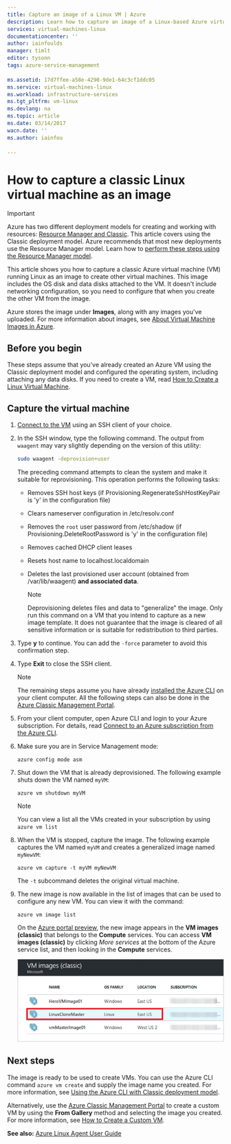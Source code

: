 ```yaml
---
title: Capture an image of a Linux VM | Azure
description: Learn how to capture an image of a Linux-based Azure virtual machine (VM) created with the classic deployment model.
services: virtual-machines-linux
documentationcenter: ''
author: iainfoulds
manager: timlt
editor: tysonn
tags: azure-service-management

ms.assetid: 17d7ffee-a58e-4290-9de1-64c3cf1ddc05
ms.service: virtual-machines-linux
ms.workload: infrastructure-services
ms.tgt_pltfrm: vm-linux
ms.devlang: na
ms.topic: article
ms.date: 03/14/2017
wacn.date: ''
ms.author: iainfou

---
```

# How to capture a classic Linux virtual machine as an image
> [!IMPORTANT]
> Azure has two different deployment models for creating and working with resources: [Resource Manager and Classic](../azure-resource-manager/resource-manager-deployment-model.md). This article covers using the Classic deployment model. Azure recommends that most new deployments use the Resource Manager model. Learn how to [perform these steps using the Resource Manager model](virtual-machines-linux-capture-image.md?toc=%2fazure%2fvirtual-machines%2flinux%2ftoc.json).

This article shows you how to capture a classic Azure virtual machine (VM) running Linux as an image to create other virtual machines. This image includes the OS disk and data disks attached to the VM. It doesn't include networking configuration, so you need to configure that when you create the other VM from the image.

Azure stores the image under **Images**, along with any images you've uploaded. For more information about images, see [About Virtual Machine Images in Azure][About Virtual Machine Images in Azure].

## Before you begin
These steps assume that you've already created an Azure VM using the Classic deployment model and configured the operating system, including attaching any data disks. If you need to create a VM, read [How to Create a Linux Virtual Machine][How to Create a Linux Virtual Machine].

## Capture the virtual machine
1. [Connect to the VM](virtual-machines-linux-mac-create-ssh-keys.md?toc=%2fazure%2fvirtual-machines%2flinux%2ftoc.json) using an SSH client of your choice.
2. In the SSH window, type the following command. The output from `waagent` may vary slightly depending on the version of this utility:

    ```bash
    sudo waagent -deprovision+user
    ```

    The preceding command attempts to clean the system and make it suitable for reprovisioning. This operation performs the following tasks:

    * Removes SSH host keys (if Provisioning.RegenerateSshHostKeyPair is 'y' in the configuration file)
    * Clears nameserver configuration in /etc/resolv.conf
    * Removes the `root` user password from /etc/shadow (if Provisioning.DeleteRootPassword is 'y' in the configuration file)
    * Removes cached DHCP client leases
    * Resets host name to localhost.localdomain
    * Deletes the last provisioned user account (obtained from /var/lib/waagent) **and associated data**.

        > [!NOTE]
        > Deprovisioning deletes files and data to "generalize" the image. Only run this command on a VM that you intend to capture as a new image template. It does not guarantee that the image is cleared of all sensitive information or is suitable for redistribution to third parties.

3. Type **y** to continue. You can add the `-force` parameter to avoid this confirmation step.
4. Type **Exit** to close the SSH client.

    > [!NOTE]
    > The remaining steps assume you have already [installed the Azure CLI](../cli-install-nodejs.md) on your client computer. All the following steps can also be done in the [Azure Classic Management Portal][Azure Classic Management Portal].

5. From your client computer, open Azure CLI and login to your Azure subscription. For details, read [Connect to an Azure subscription from the Azure CLI](../xplat-cli-connect.md).
6. Make sure you are in Service Management mode:

    ```azurecli
    azure config mode asm
    ```

7. Shut down the VM that is already deprovisioned. The following example shuts down the VM named `myVM`:

    ```azurecli
    azure vm shutdown myVM
    ```

    > [!NOTE]
    > You can view a list all the VMs created in your subscription by using `azure vm list`

8. When the VM is stopped, capture the image. The following example captures the VM named `myVM` and creates a generalized image named `myNewVM`:

    ```azurecli
    azure vm capture -t myVM myNewVM
    ```

    The `-t` subcommand deletes the original virtual machine.

9. The new image is now available in the list of images that can be used to configure any new VM. You can view it with the command:

    ```azurecli
    azure vm image list
    ```

    On the [Azure portal preview](http://portal.azure.cn), the new image appears in the **VM images (classic)** that belongs to the **Compute** services. You can access **VM images (classic)** by clicking _More services_ at the bottom of the Azure service list, and then looking in the **Compute** services.   

    ![Image capture successful](./media/virtual-machines-linux-classic-capture-image/VMCapturedImageAvailable.png)

## Next steps
The image is ready to be used to create VMs. You can use the Azure CLI command `azure vm create` and supply the image name you created. For more information, see [Using the Azure CLI with Classic deployment model](https://docs.microsoft.com/cli/azure/get-started-with-az-cli2).

Alternatively, use the [Azure Classic Management Portal][Azure Classic Management Portal] to create a custom VM by using the **From Gallery** method and selecting the image you created. For more information, see [How to Create a Custom VM][How to Create a Custom Virtual Machine].

**See also:** [Azure Linux Agent User Guide](virtual-machines-linux-agent-user-guide.md?toc=%2fazure%2fvirtual-machines%2flinux%2ftoc.json)

[Azure Classic Management Portal]: http://manage.windowsazure.cn
[About Virtual Machine Images in Azure]: virtual-machines-linux-classic-about-images.md
[How to Create a Custom Virtual Machine]: virtual-machines-linux-classic-create-custom.md
[How to Attach a Data Disk to a Virtual Machine]: virtual-machines-linux-classic-attach-disk.md
[How to Create a Linux Virtual Machine]: virtual-machines-linux-classic-create-custom.md